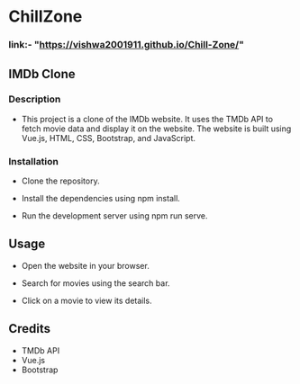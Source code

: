 # ChillZone 
### link:- "https://vishwa2001911.github.io/Chill-Zone/"


## IMDb Clone

### Description

- This project is a clone of the IMDb website. It uses the TMDb API to fetch movie data and display it on the website. The website is built using Vue.js, HTML, CSS, Bootstrap, and JavaScript.

### Installation

- Clone the repository.

- Install the dependencies using npm install.

- Run the development server using npm run serve.

## Usage

- Open the website in your browser.

- Search for movies using the search bar.

- Click on a movie to view its details.

## Credits
- TMDb API
- Vue.js
- Bootstrap
